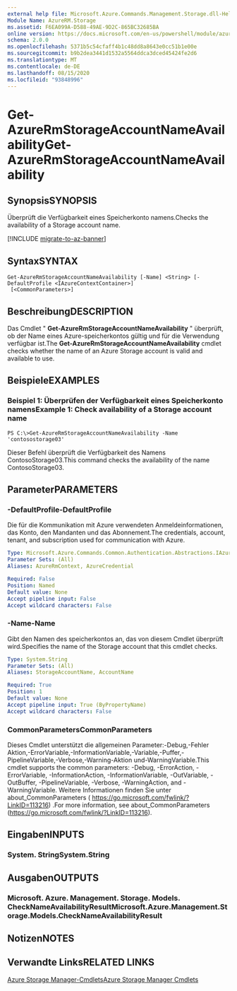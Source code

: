 ```yaml
---
external help file: Microsoft.Azure.Commands.Management.Storage.dll-Help.xml
Module Name: AzureRM.Storage
ms.assetid: F6EA099A-D588-49AE-9D2C-865BC32685BA
online version: https://docs.microsoft.com/en-us/powershell/module/azurerm.storage/get-azurermstorageaccountnameavailability
schema: 2.0.0
ms.openlocfilehash: 5371b5c54cfaff4b1c48dd8a8643e0cc51b1e00e
ms.sourcegitcommit: b9b2dea3441d1532a5564ddca3dced45424fe2d6
ms.translationtype: MT
ms.contentlocale: de-DE
ms.lasthandoff: 08/15/2020
ms.locfileid: "93848996"
---
```

# <span data-ttu-id="a8ab2-101">Get-AzureRmStorageAccountNameAvailability</span><span class="sxs-lookup"><span data-stu-id="a8ab2-101">Get-AzureRmStorageAccountNameAvailability</span></span>

## <span data-ttu-id="a8ab2-102">Synopsis</span><span class="sxs-lookup"><span data-stu-id="a8ab2-102">SYNOPSIS</span></span>
<span data-ttu-id="a8ab2-103">Überprüft die Verfügbarkeit eines Speicherkonto namens.</span><span class="sxs-lookup"><span data-stu-id="a8ab2-103">Checks the availability of a Storage account name.</span></span>

[!INCLUDE [migrate-to-az-banner](../../includes/migrate-to-az-banner.md)]

## <span data-ttu-id="a8ab2-104">Syntax</span><span class="sxs-lookup"><span data-stu-id="a8ab2-104">SYNTAX</span></span>

```
Get-AzureRmStorageAccountNameAvailability [-Name] <String> [-DefaultProfile <IAzureContextContainer>]
 [<CommonParameters>]
```

## <span data-ttu-id="a8ab2-105">Beschreibung</span><span class="sxs-lookup"><span data-stu-id="a8ab2-105">DESCRIPTION</span></span>
<span data-ttu-id="a8ab2-106">Das Cmdlet " **Get-AzureRmStorageAccountNameAvailability** " überprüft, ob der Name eines Azure-speicherkontos gültig und für die Verwendung verfügbar ist.</span><span class="sxs-lookup"><span data-stu-id="a8ab2-106">The **Get-AzureRmStorageAccountNameAvailability** cmdlet checks whether the name of an Azure Storage account is valid and available to use.</span></span>

## <span data-ttu-id="a8ab2-107">Beispiele</span><span class="sxs-lookup"><span data-stu-id="a8ab2-107">EXAMPLES</span></span>

### <span data-ttu-id="a8ab2-108">Beispiel 1: Überprüfen der Verfügbarkeit eines Speicherkonto namens</span><span class="sxs-lookup"><span data-stu-id="a8ab2-108">Example 1: Check availability of a Storage account name</span></span>
```
PS C:\>Get-AzureRmStorageAccountNameAvailability -Name 'contosostorage03'
```

<span data-ttu-id="a8ab2-109">Dieser Befehl überprüft die Verfügbarkeit des Namens ContosoStorage03.</span><span class="sxs-lookup"><span data-stu-id="a8ab2-109">This command checks the availability of the name ContosoStorage03.</span></span>

## <span data-ttu-id="a8ab2-110">Parameter</span><span class="sxs-lookup"><span data-stu-id="a8ab2-110">PARAMETERS</span></span>

### <span data-ttu-id="a8ab2-111">-DefaultProfile</span><span class="sxs-lookup"><span data-stu-id="a8ab2-111">-DefaultProfile</span></span>
<span data-ttu-id="a8ab2-112">Die für die Kommunikation mit Azure verwendeten Anmeldeinformationen, das Konto, den Mandanten und das Abonnement.</span><span class="sxs-lookup"><span data-stu-id="a8ab2-112">The credentials, account, tenant, and subscription used for communication with Azure.</span></span>

```yaml
Type: Microsoft.Azure.Commands.Common.Authentication.Abstractions.IAzureContextContainer
Parameter Sets: (All)
Aliases: AzureRmContext, AzureCredential

Required: False
Position: Named
Default value: None
Accept pipeline input: False
Accept wildcard characters: False
```

### <span data-ttu-id="a8ab2-113">-Name</span><span class="sxs-lookup"><span data-stu-id="a8ab2-113">-Name</span></span>
<span data-ttu-id="a8ab2-114">Gibt den Namen des speicherkontos an, das von diesem Cmdlet überprüft wird.</span><span class="sxs-lookup"><span data-stu-id="a8ab2-114">Specifies the name of the Storage account that this cmdlet checks.</span></span>

```yaml
Type: System.String
Parameter Sets: (All)
Aliases: StorageAccountName, AccountName

Required: True
Position: 1
Default value: None
Accept pipeline input: True (ByPropertyName)
Accept wildcard characters: False
```

### <span data-ttu-id="a8ab2-115">CommonParameters</span><span class="sxs-lookup"><span data-stu-id="a8ab2-115">CommonParameters</span></span>
<span data-ttu-id="a8ab2-116">Dieses Cmdlet unterstützt die allgemeinen Parameter:-Debug,-Fehler Aktion,-ErrorVariable,-InformationVariable,-Variable,-Puffer,-PipelineVariable,-Verbose,-Warning-Aktion und-WarningVariable.</span><span class="sxs-lookup"><span data-stu-id="a8ab2-116">This cmdlet supports the common parameters: -Debug, -ErrorAction, -ErrorVariable, -InformationAction, -InformationVariable, -OutVariable, -OutBuffer, -PipelineVariable, -Verbose, -WarningAction, and -WarningVariable.</span></span> <span data-ttu-id="a8ab2-117">Weitere Informationen finden Sie unter about_CommonParameters ( https://go.microsoft.com/fwlink/?LinkID=113216) .</span><span class="sxs-lookup"><span data-stu-id="a8ab2-117">For more information, see about_CommonParameters (https://go.microsoft.com/fwlink/?LinkID=113216).</span></span>

## <span data-ttu-id="a8ab2-118">Eingaben</span><span class="sxs-lookup"><span data-stu-id="a8ab2-118">INPUTS</span></span>

### <span data-ttu-id="a8ab2-119">System. String</span><span class="sxs-lookup"><span data-stu-id="a8ab2-119">System.String</span></span>

## <span data-ttu-id="a8ab2-120">Ausgaben</span><span class="sxs-lookup"><span data-stu-id="a8ab2-120">OUTPUTS</span></span>

### <span data-ttu-id="a8ab2-121">Microsoft. Azure. Management. Storage. Models. CheckNameAvailabilityResult</span><span class="sxs-lookup"><span data-stu-id="a8ab2-121">Microsoft.Azure.Management.Storage.Models.CheckNameAvailabilityResult</span></span>

## <span data-ttu-id="a8ab2-122">Notizen</span><span class="sxs-lookup"><span data-stu-id="a8ab2-122">NOTES</span></span>

## <span data-ttu-id="a8ab2-123">Verwandte Links</span><span class="sxs-lookup"><span data-stu-id="a8ab2-123">RELATED LINKS</span></span>

[<span data-ttu-id="a8ab2-124">Azure Storage Manager-Cmdlets</span><span class="sxs-lookup"><span data-stu-id="a8ab2-124">Azure Storage Manager Cmdlets</span></span>](./AzureRM.Storage.md)


